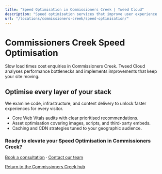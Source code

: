 ```yaml
---
title: "Speed Optimisation in Commissioners Creek | Tweed Cloud"
description: "Speed optimisation services that improve user experience for Commissioners Creek visitors."
url: "/locations/commissioners-creek/speed-optimisation/"
---
```


# Commissioners Creek Speed Optimisation

Slow load times cost enquiries in Commissioners Creek. Tweed Cloud analyses performance bottlenecks and implements improvements that keep your site moving.

## Optimise every layer of your stack

We examine code, infrastructure, and content delivery to unlock faster experiences for every visitor.

- Core Web Vitals audits with clear prioritised recommendations.
- Asset optimisation covering images, scripts, and third-party embeds.
- Caching and CDN strategies tuned to your geographic audience.

### Ready to elevate your Speed Optimisation in Commissioners Creek?

[Book a consultation](/consultation/) · [Contact our team](/contact/)

[Return to the Commissioners Creek hub](/locations/commissioners-creek/)
